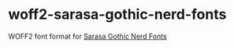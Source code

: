 # woff2-sarasa-gothic-nerd-fonts

WOFF2 font format for [Sarasa Gothic Nerd Fonts](https://github.com/jonz94/Sarasa-Gothic-Nerd-Fonts)
